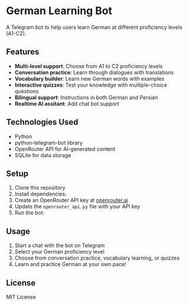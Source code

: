 # German Learning Bot

A Telegram bot to help users learn German at different proficiency levels (A1-C2).

## Features

- **Multi-level support**: Choose from A1 to C2 proficiency levels
- **Conversation practice**: Learn through dialogues with translations
- **Vocabulary builder**: Learn new German words with examples
- **Interactive quizzes**: Test your knowledge with multiple-choice questions
- **Bilingual support**: Instructions in both German and Persian
- **Realtime AI assitant**: Add chat bot support

## Technologies Used

- Python
- python-telegram-bot library
- OpenRouter API for AI-generated content
- SQLite for data storage

## Setup

1. Clone this repository
2. Install dependencies:
3. Create an OpenRouter API key at [openrouter.ai](https://openrouter.ai)
4. Update the `openrouter_api.py` file with your API key
5. Run the bot:

## Usage

1. Start a chat with the bot on Telegram
2. Select your German proficiency level
3. Choose from conversation practice, vocabulary learning, or quizzes
4. Learn and practice German at your own pace!

## License

MIT License
